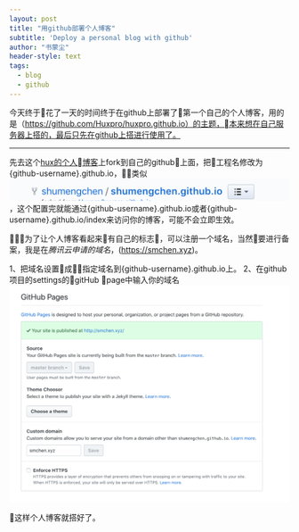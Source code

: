 ```yaml
---
layout: post
title: "用github部署个人博客"
subtitle: 'Deploy a personal blog with github'
author: "书蒙尘"
header-style: text
tags:
  - blog 
  - github
---
```


今天终于花了一天的时间终于在github上部署了第一个自己的个人博客，用的是（https://github.com/Huxpro/huxpro.github.io）的主题，本来想在自己服务器上搭的，最后只先在github上搭进行使用了。

---

先去这个[hux的个人博客]( https://github.com/Huxpro/huxpro.github.io)上fork到自己的github上面，把工程名修改为{github-username}.github.io，类似![img](/img/20181028/githubName.png)，这个配置完就能通过{github-username}.github.io或者{github-username}.github.io/index来访问你的博客，可能不会立即生效。

为了让个人博客看起来有自己的标志，可以注册一个域名，当然要进行备案，我是在*腾讯云申请的域名*，(https://smchen.xyz)。

1、把域名设置成指定域名到{github-username}.github.io上。
2、在github项目的settings的gitHub page中输入你的域名![img](/img/20181028/githubPage.png)
 
 这样个人博客就搭好了。